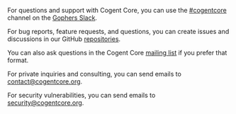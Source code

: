 For questions and support with Cogent Core, you can use the [#cogentcore](https://gophers.slack.com/archives/C07ENRTB2F7) channel on the [Gophers Slack](https://invite.slack.golangbridge.org).

For bug reports, feature requests, and questions, you can create issues and discussions in our GitHub [repositories](https://github.com/cogentcore).

You can also ask questions in the Cogent Core [mailing list](https://groups.google.com/g/cogentcore) if you prefer that format.

For private inquiries and consulting, you can send emails to [contact@cogentcore.org](mailto:contact@cogentcore.org).

For security vulnerabilities, you can send emails to [security@cogentcore.org](mailto:security@cogentcore.org).
